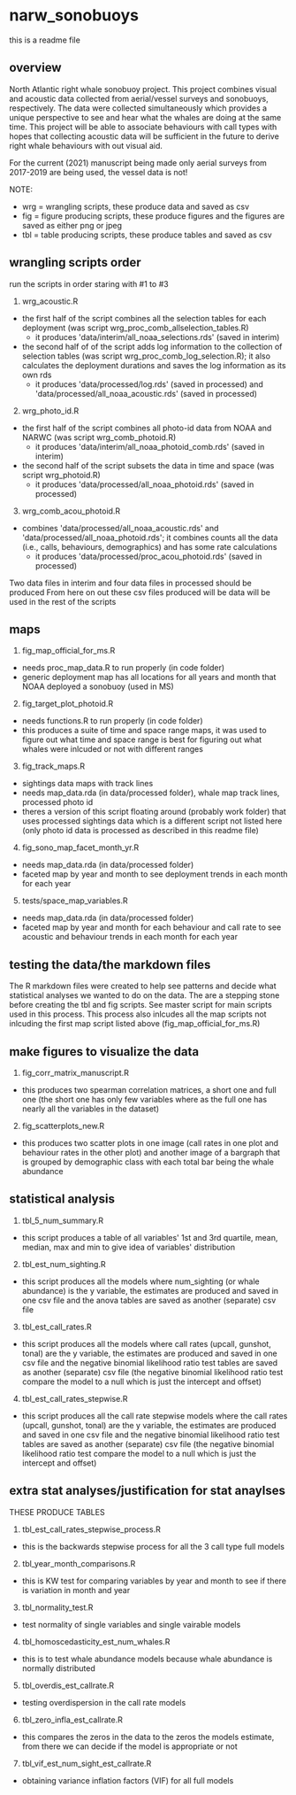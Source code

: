 # narw_sonobuoys
this is a readme file

## overview
North Atlantic right whale sonobuoy project. This project combines visual and 
acoustic data collected from aerial/vessel surveys and sonobuoys, respectively. 
The data were collected simultaneously which provides a unique perspective to 
see and hear what the whales are doing at the same time. This project will be 
able to associate behaviours with call types with hopes that collecting acoustic 
data will be sufficient in the future to derive right whale behaviours with out 
visual aid. 

For the current (2021) manuscript being made only aerial surveys from 2017-2019 are being used, the vessel data is not!

NOTE: 
- wrg = wrangling scripts, these produce data and saved as csv
- fig = figure producing scripts, these produce figures and the figures are saved
as either png or jpeg
- tbl = table producing scripts, these produce tables and saved as csv

## wrangling scripts order
run the scripts in order staring with #1 to #3 
1. wrg_acoustic.R
  - the first half of the script combines all the selection tables for each
  deployment (was script wrg_proc_comb_allselection_tables.R)
    - it produces 'data/interim/all_noaa_selections.rds' (saved in interim)
  - the second half of of the script adds log information to the collection of
  selection tables (was script wrg_proc_comb_log_selection.R); it also calculates 
  the deployment durations and saves the log information as its own rds
    - it produces 'data/processed/log.rds' (saved in processed) and
    'data/processed/all_noaa_acoustic.rds' (saved in processed)
2. wrg_photo_id.R 
  - the first half of the script combines all photo-id data from NOAA and NARWC
  (was script wrg_comb_photoid.R)
    - it produces 'data/interim/all_noaa_photoid_comb.rds' (saved in interim)
  - the second half of the script subsets the data in time and space (was script 
  wrg_photoid.R)
    - it produces 'data/processed/all_noaa_photoid.rds' (saved in processed)
3. wrg_comb_acou_photoid.R
  - combines 'data/processed/all_noaa_acoustic.rds' and 
  'data/processed/all_noaa_photoid.rds'; it combines counts all the data (i.e., calls,
  behaviours, demographics) and has some rate calculations 
    - it produces 'data/processed/proc_acou_photoid.rds' (saved in processed)

Two data files in interim and four data files in processed should be produced
From here on out these csv files produced will be data will be used in the rest of the scripts

## maps
1. fig_map_official_for_ms.R
  - needs proc_map_data.R to run properly (in code folder)
  - generic deployment map has all locations for all years and month that NOAA deployed a sonobuoy (used in MS)
2. fig_target_plot_photoid.R
  - needs functions.R to run properly (in code folder)
  - this produces a suite of time and space range maps, it was used to figure out what time and space range is best for figuring out what whales were inlcuded or not with different ranges
3. fig_track_maps.R
  - sightings data maps with track lines
  - needs map_data.rda (in data/processed folder), whale map track lines, processed photo id
  - theres a version of this script floating around (probably work folder) that uses processed sightings data which is a different script not listed here (only photo id data is processed as described in this readme file)
4. fig_sono_map_facet_month_yr.R
  - needs map_data.rda (in data/processed folder)
  - faceted map by year and month to see deployment trends in each month for each year
5. tests/space_map_variables.R
  - needs map_data.rda (in data/processed folder)
  - faceted map by year and month for each behaviour and call rate to see acoustic and behaviour trends in each month for each year

## testing the data/the markdown files
The R markdown files were created to help see patterns and decide what statistical analyses we wanted to do on the data. The are a stepping stone before creating the tbl and fig scripts. See master script for main scripts used in this process. This process also inlcudes all the map scripts not inlcuding the first map script listed above (fig_map_official_for_ms.R)

## make figures to visualize the data
1. fig_corr_matrix_manuscript.R
  - this produces two spearman correlation matrices, a short one and full one (the short one has only few variables where as the full one has nearly all the variables in the dataset)
2. fig_scatterplots_new.R
  - this produces two scatter plots in one image (call rates in one plot and behaviour rates in the other plot) and another image of a bargraph that is grouped by demographic class with each total bar being the whale abundance

## statistical analysis
1. tbl_5_num_summary.R
  - this script produces a table of all variables' 1st and 3rd quartile, mean, median, max and min to give idea of variables' distribution
2. tbl_est_num_sighting.R
  - this script produces all the models where num_sighting (or whale abundance) is the y variable, the estimates are produced and saved in one csv file and the anova tables are saved as another (separate) csv file
3. tbl_est_call_rates.R
  - this script produces all the models where call rates (upcall, gunshot, tonal) are the y variable, the estimates are produced and saved in one csv file and the negative binomial likelihood ratio test tables are saved as another (separate) csv file (the negative binomial likelihood ratio test compare the model to a null which is just the intercept and offset)
4. tbl_est_call_rates_stepwise.R
  - this script produces all the call rate stepwise models where the call rates (upcall, gunshot, tonal) are the y variable, the estimates are produced and saved in one csv file and the negative binomial likelihood ratio test tables are saved as another (separate) csv file (the negative binomial likelihood ratio test compare the model to a null which is just the intercept and offset)

## extra stat analyses/justification for stat anaylses
THESE PRODUCE TABLES 
1. tbl_est_call_rates_stepwise_process.R
  - this is the backwards stepwise process for all the 3 call type full models
2. tbl_year_month_comparisons.R
  - this is KW test for comparing variables by year and month to see if there is variation in month and year
3. tbl_normality_test.R
  - test normality of single variables and single vairable models
4. tbl_homoscedasticity_est_num_whales.R
  - this is to test whale abundance models because whale abundance is normally distributed
5. tbl_overdis_est_callrate.R
  - testing overdispersion in the call rate models
6. tbl_zero_infla_est_callrate.R
  - this compares the zeros in the data to the zeros the models estimate, from there we can decide if the model is appropriate or not 
7. tbl_vif_est_num_sight_est_callrate.R
  - obtaining variance inflation factors (VIF) for all full models


